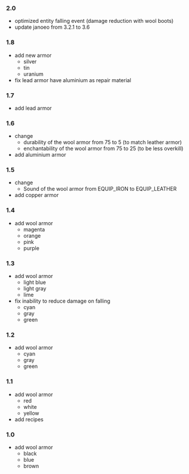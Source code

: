 ### 2.0
+ optimized entity falling event (damage reduction with wool boots)
+ update janoeo from 3.2.1 to 3.6

### 1.8
+ add new armor
    + silver
    + tin
    + uranium
+ fix lead armor have aluminium as repair material
### 1.7
+ add lead armor
### 1.6
+ change
    + durability of the wool armor from 75 to 5 (to match leather armor)
    + enchantability of the wool armor from 75 to 25 (to be less overkill)
+ add aluminium armor
### 1.5
+ change
    + Sound of the wool armor from EQUIP_IRON to EQUIP_LEATHER
+ add copper armor
### 1.4
+ add wool armor
    + magenta
    + orange
    + pink
    + purple
### 1.3
+ add wool armor
    + light blue
    + light gray
    + lime
+ fix inability to reduce damage on falling
    + cyan
    + gray
    + green
### 1.2
+ add wool armor
    + cyan
    + gray
    + green
### 1.1
+ add wool armor
    + red
    + white
    + yellow
+ add recipes
### 1.0
+ add wool armor
    + black
    + blue
    + brown
